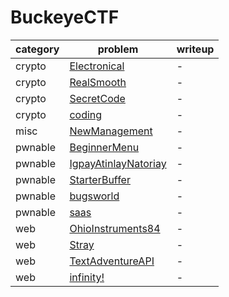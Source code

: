 # BuckeyeCTF

category | problem | writeup
--- | --- | ---
crypto | [Electronical](crypto/Electronical) | -
crypto | [RealSmooth](crypto/RealSmooth) | -
crypto | [SecretCode](crypto/SecretCode) | -
crypto | [coding](crypto/coding) | -
misc | [NewManagement](misc/NewManagement) | -
pwnable | [BeginnerMenu](pwnable/BeginnerMenu) | -
pwnable | [IgpayAtinlayNatoriay](pwnable/IgpayAtinlayNatoriay) | -
pwnable | [StarterBuffer](pwnable/StarterBuffer) | -
pwnable | [bugsworld](pwnable/bugsworld) | -
pwnable | [saas](pwnable/saas) | -
web | [OhioInstruments84](web/OhioInstruments84) | -
web | [Stray](web/Stray) | -
web | [TextAdventureAPI](web/TextAdventureAPI) | -
web | [infinity!](web/infinity%21) | -
